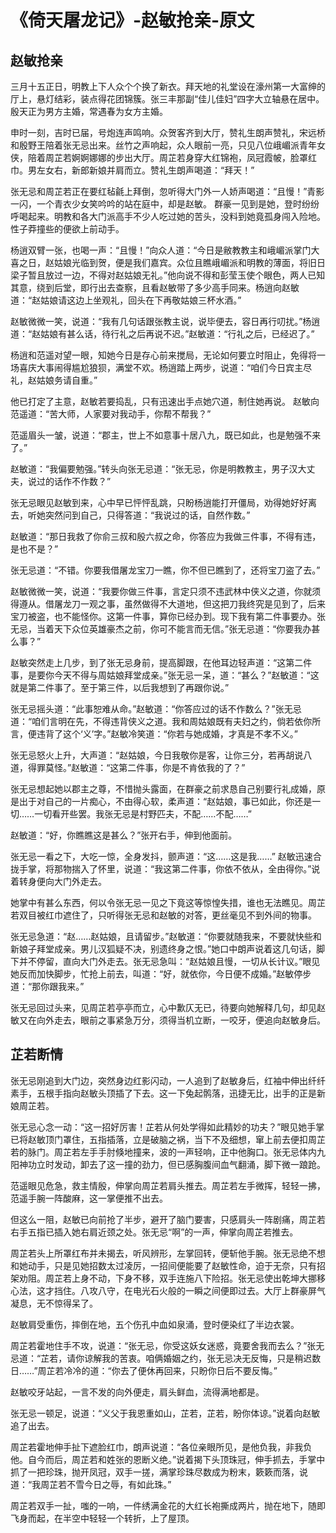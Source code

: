 # 《倚天屠龙记》-赵敏抢亲-原文
## 赵敏抢亲

三月十五正日，明教上下人众个个换了新衣。拜天地的礼堂设在濠州第一大富绅的厅上，悬灯结彩，装点得花团锦簇。张三丰那副“佳儿佳妇”四字大立轴悬在居中。殷天正为男方主婚，常遇春为女方主婚。

申时一刻，吉时已届，号炮连声鸣响。众贺客齐到大厅，赞礼生朗声赞礼，宋远桥和殷野王陪着张无忌出来。丝竹之声响起，众人眼前一亮，只见八位峨嵋派青年女侠，陪着周芷若婀婀娜娜的步出大厅。周芷若身穿大红锦袍，凤冠霞帔，脸罩红巾。男左女右，新郎新娘并肩而立。赞礼生朗声喝道：“拜天！”

张无忌和周芷若正在要红毡毹上拜倒，忽听得大门外一人娇声喝道：“且慢！”青影一闪，一个青衣少女笑吟吟的站在庭中，却是赵敏。
群豪一见到是她，登时纷纷呼喝起来。明教和各大门派高手不少人吃过她的苦头，没料到她竟孤身闯入险地。性子莽撞些的便欲上前动手。

杨逍双臂一张，也喝一声：“且慢！”向众人道：“今日是敝教教主和峨嵋派掌门大喜之日，赵姑娘光临到贺，便是我们嘉宾。众位且瞧峨嵋派和明教的薄面，将旧日梁子暂且放过一边，不得对赵姑娘无礼。”他向说不得和彭莹玉使个眼色，两人已知其意，绕到后堂，即行出去查察，且看赵敏带了多少高手同来。杨逍向赵敏道：“赵姑娘请这边上坐观礼，回头在下再敬姑娘三杯水酒。”

赵敏微微一笑，说道：“我有几句话跟张教主说，说毕便去，容日再行叨扰。”杨逍道：“赵姑娘有甚么话，待行礼之后再说不迟。”赵敏道：“行礼之后，已经迟了。”

杨逍和范遥对望一眼，知她今日是存心前来搅局，无论如何要立时阻止，免得将一场喜庆大事闹得尴尬狼狈，满堂不欢。杨逍踏上两步，说道：“咱们今日宾主尽礼，赵姑娘务请自重。”

他已打定了主意，赵敏若要捣乱，只有迅速出手点她穴道，制住她再说。
赵敏向范遥道：“苦大师，人家要对我动手，你帮不帮我？”

范遥眉头一皱，说道：“郡主，世上不如意事十居八九，既已如此，也是勉强不来了。”

赵敏道：“我偏要勉强。”转头向张无忌道：“张无忌，你是明教教主，男子汉大丈夫，说过的话作不作数？”

张无忌眼见赵敏到来，心中早已怦怦乱跳，只盼杨逍能打开僵局，劝得她好好离去，听她突然问到自己，只得答道：“我说过的话，自然作数。”

赵敏道：“那日我救了你俞三叔和殷六叔之命，你答应为我做三件事，不得有违，是也不是？”

张无忌道：“不错。你要我借屠龙宝刀一瞧，你不但已瞧到了，还将宝刀盗了去。”

赵敏微微一笑，说道：“我要你做三件事，言定只须不违武林中侠义之道，你就须得遵从。借屠龙刀一观之事，虽然做得不大道地，但这把刀我终究是见到了，后来宝刀被盗，也不能怪你。这第一件事，算你已经办到。现下我有第二件事要办。张无忌，当着天下众位英雄豪杰之前，你可不能言而无信。”张无忌道：“你要我办甚么事？”

赵敏突然走上几步，到了张无忌身前，提高脚跟，在他耳边轻声道：“这第二件事，是要你今天不得与周姑娘拜堂成亲。”张无忌一呆，道：“甚么？”赵敏道：“这就是第二件事了。至于第三件，以后我想到了再跟你说。”

张无忌摇头道：“此事恕难从命。”赵敏道：“你答应过的话不作数么？”张无忌道：“咱们言明在先，不得违背侠义之道。我和周姑娘既有夫妇之约，倘若依你所言，便违背了这个‘义’字。”赵敏冷笑道：“你若与她成婚，才真是不孝不义。”

张无忌怒火上升，大声道：“赵姑娘，今日我敬你是客，让你三分，若再胡说八道，得罪莫怪。”赵敏道：“这第二件事，你是不肯依我的了？”

张无忌想起她以郡主之尊，不惜抛头露面，在群豪之前求恳自己别要行礼成婚，原是出于对自己的一片痴心，不由得心软，柔声道：“赵姑娘，事已如此，你还是一切……一切看开些罢。我张无忌是村野匹夫，不配……不配……”

赵敏道：“好，你瞧瞧这是甚么？”张开右手，伸到他面前。

张无忌一看之下，大吃一惊，全身发抖，颤声道：“这……这是我……”
赵敏迅速合拢手掌，将那物揣入了怀里，说道：“我这第二件事，你依不依从，全由得你。”说着转身便向大门外走去。

她掌中有甚么东西，何以令张无忌一见之下竟这等惊惶失措，谁也无法瞧见。周芷若双目被红巾遮住了，只听得张无忌和赵敏的对答，更丝毫见不到外间的物事。

张无忌急道：“赵……赵姑娘，且请留步。”赵敏道：“你要就随我来，不要就快些和新娘子拜堂成亲。男儿汉狐疑不决，别遗终身之恨。”她口中朗声说着这几句话，脚下并不停留，直向大门外走去。张无忌急叫：“赵姑娘且慢，一切从长计议。”眼见她反而加快脚步，忙抢上前去，叫道：“好，就依你，今日便不成婚。”赵敏停步道：“那你跟我来。”

张无忌回过头来，见周芷若亭亭而立，心中歉仄无已，待要向她解释几句，却见赵敏又在向外走去，眼前之事紧急万分，须得当机立断，一咬牙，便追向赵敏身后。

## 芷若断情

张无忌刚追到大门边，突然身边红影闪动，一人追到了赵敏身后，红袖中伸出纤纤素手，五根手指向赵敏头顶插了下去。这一下兔起鹘落，迅捷无比，出手的正是新娘周芷若。

张无忌心念一动：“这一招好厉害！芷若从何处学得如此精妙的功夫？”眼见她手掌已将赵敏顶门罩住，五指插落，立是破脑之祸，当下不及细想，窜上前去便扣周芷若的脉门。周芷若左手手肘倏地撞来，波的一声轻响，正中他胸口。张无忌体内九阳神功立时发动，卸去了这一撞的劲力，但已感胸腹间血气翻涌，脚下微一踉跄。

范遥眼见危急，救主情殷，伸掌向周芷若肩头推去。周芷若左手微挥，轻轻一拂，范遥手腕一阵酸麻，这一掌便推不出去。

但这么一阻，赵敏已向前抢了半步，避开了脑门要害，只感肩头一阵剧痛，周芷若右手五指已插入她右肩近颈之处。张无忌“啊”的一声，伸掌向周芷若推去。

周芷若头上所罩红布并未揭去，听风辨形，左掌回转，便斩他手腕。张无忌绝不想和她动手，只是见她招数太过凌厉，一招间便能要了赵敏性命，迫于无奈，只有招架劝阻。周芷若上身不动，下身不移，双手连施八下险招。张无忌使出乾坤大挪移心法，这才挡住。八攻八守，在电光石火般的一瞬之间便即过去。大厅上群豪屏气凝息，无不惊得呆了。

赵敏肩受重伤，摔倒在地，五个伤孔中血如泉涌，登时便染红了半边衣裳。

周芷若霍地住手不攻，说道：“张无忌，你受这妖女迷惑，竟要舍我而去么？”张无忌道：“芷若，请你谅解我的苦衷。咱俩婚姻之约，张无忌决无反悔，只是稍迟数日……”周芷若冷冷的道：“你去了便休再回来，只盼你日后不要反悔。”

赵敏咬牙站起，一言不发的向外便走，肩头鲜血，流得满地都是。

张无忌一顿足，说道：“义父于我恩重如山，芷若，芷若，盼你体谅。”说着向赵敏追了出去。

周芷若霍地伸手扯下遮脸红巾，朗声说道：“各位亲眼所见，是他负我，非我负他。自今而后，周芷若和姓张的恩断义绝。”说着揭下头顶珠冠，伸手抓去，手掌中抓了一把珍珠，抛开凤冠，双手一搓，满掌珍珠尽数成为粉末，簌簌而落，说道：“我周芷若不雪今日之辱，有如此珠。”

周芷若双手一扯，嗤的一响，一件绣满金花的大红长袍撕成两片，抛在地下，随即飞身而起，在半空中轻轻一个转折，上了屋顶。
